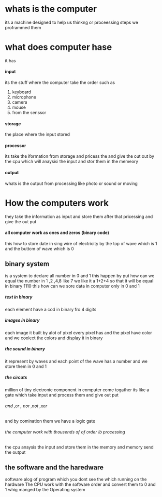 
# whats is the computer 
its a machine designed to help us thinkng or proceessing steps we proframmed them 
# what does computer hase 
it has 
#### input 
its the stuff where the computer take the order such as 
1. keyboard 
2. microphone 
3. camera 
4. mouse 
5. from the senssor 
#### storage 
the place where the input stored 
#### processor 
its take the iformation from storage and pricess the and give the out out by the cpu which will anaysisi the input and stor them in the memeory 
#### output 
whats is the output from processing like photo or sound or moving 
# How the computers work 
they take the information as input and store them after that pricessing and give the out put 

#### all computer work as ones and zeros (binary code)
this how to store date in sing wire of electricity by the top of wave which is 1 and the buttom of wave which is 0
## binary system 
is a system to declare all number in 0 and 1
this happen by put how can we equal the number in 1 ,2 ,4,8
like 7 we like it a 1+2+4 so that it will be equal in binary 1110
this how can we sore data in computer only in 0 and 1 
##### text in binary 
each element have a cod in binary fro 4 digits 
##### images in binary 
each image it built by alot of pixel 
every pixel has and the pixel have color and we coolect the colors and display it in binary
##### the sound in binary
it represent by waves and each point of the wave has a number and we store them in 0 and 1
##### the circuts 
million of tiny electronic component in computer come togather 
its like a gate which take input and process them and give out put 
###### and ,or , nor ,not ,xor
and by comination them we have a logic gate 

###### the computer work with  thousends of of order ib processing 
the cpu anaysis the input and store them in the memory 
and memory send the output 

## the software and the haredware 
software alog of program which you dont see the which running on the hardware 
The CPU work with the software order and convert them to 0 and 1 whig manged by the Operating system 
 

